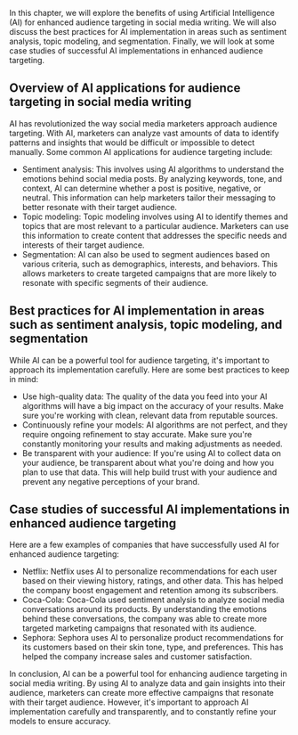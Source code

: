 
In this chapter, we will explore the benefits of using Artificial Intelligence (AI) for enhanced audience targeting in social media writing. We will also discuss the best practices for AI implementation in areas such as sentiment analysis, topic modeling, and segmentation. Finally, we will look at some case studies of successful AI implementations in enhanced audience targeting.

Overview of AI applications for audience targeting in social media writing
--------------------------------------------------------------------------

AI has revolutionized the way social media marketers approach audience targeting. With AI, marketers can analyze vast amounts of data to identify patterns and insights that would be difficult or impossible to detect manually. Some common AI applications for audience targeting include:

* Sentiment analysis: This involves using AI algorithms to understand the emotions behind social media posts. By analyzing keywords, tone, and context, AI can determine whether a post is positive, negative, or neutral. This information can help marketers tailor their messaging to better resonate with their target audience.
* Topic modeling: Topic modeling involves using AI to identify themes and topics that are most relevant to a particular audience. Marketers can use this information to create content that addresses the specific needs and interests of their target audience.
* Segmentation: AI can also be used to segment audiences based on various criteria, such as demographics, interests, and behaviors. This allows marketers to create targeted campaigns that are more likely to resonate with specific segments of their audience.

Best practices for AI implementation in areas such as sentiment analysis, topic modeling, and segmentation
----------------------------------------------------------------------------------------------------------

While AI can be a powerful tool for audience targeting, it's important to approach its implementation carefully. Here are some best practices to keep in mind:

* Use high-quality data: The quality of the data you feed into your AI algorithms will have a big impact on the accuracy of your results. Make sure you're working with clean, relevant data from reputable sources.
* Continuously refine your models: AI algorithms are not perfect, and they require ongoing refinement to stay accurate. Make sure you're constantly monitoring your results and making adjustments as needed.
* Be transparent with your audience: If you're using AI to collect data on your audience, be transparent about what you're doing and how you plan to use that data. This will help build trust with your audience and prevent any negative perceptions of your brand.

Case studies of successful AI implementations in enhanced audience targeting
----------------------------------------------------------------------------

Here are a few examples of companies that have successfully used AI for enhanced audience targeting:

* Netflix: Netflix uses AI to personalize recommendations for each user based on their viewing history, ratings, and other data. This has helped the company boost engagement and retention among its subscribers.
* Coca-Cola: Coca-Cola used sentiment analysis to analyze social media conversations around its products. By understanding the emotions behind these conversations, the company was able to create more targeted marketing campaigns that resonated with its audience.
* Sephora: Sephora uses AI to personalize product recommendations for its customers based on their skin tone, type, and preferences. This has helped the company increase sales and customer satisfaction.

In conclusion, AI can be a powerful tool for enhancing audience targeting in social media writing. By using AI to analyze data and gain insights into their audience, marketers can create more effective campaigns that resonate with their target audience. However, it's important to approach AI implementation carefully and transparently, and to constantly refine your models to ensure accuracy.
